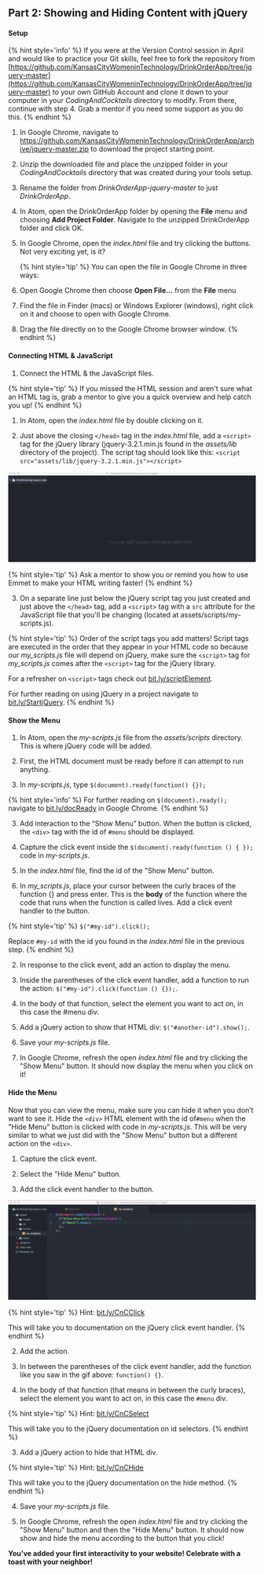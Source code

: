 #
## Part 2: Showing and Hiding Content with jQuery

#### Setup

{% hint style='info' %}
If you were at the Version Control session in April and would like to practice your Git skills, feel free to fork the repository from [https://github.com/KansasCityWomeninTechnology/DrinkOrderApp/tree/jquery-master](https://github.com/KansasCityWomeninTechnology/DrinkOrderApp/tree/jquery-master) to your own GitHub Account and clone it down to your computer in your _CodingAndCocktails_ directory to modify. From there, continue with step 4. Grab a mentor if you need some support as you do this.
{% endhint %}

1. In Google Chrome, navigate to https://github.com/KansasCityWomeninTechnology/DrinkOrderApp/archive/jquery-master.zip to download the project starting point.

2. Unzip the downloaded file and place the unzipped folder in your _CodingAndCocktails_ directory that was created during your tools setup.

3. Rename the folder from _DrinkOrderApp-jquery-master_ to just _DrinkOrderApp_.

4. In Atom, open the DrinkOrderApp folder by opening the **File** menu and choosing **Add Project Folder**. Navigate to the unzipped DrinkOrderApp folder and click OK.

5. In Google Chrome, open the _index.html_ file and try clicking the buttons. Not very exciting yet, is it?

    {% hint style='tip' %}
You can open the file in Google Chrome in three ways:

1. Open Google Chrome then choose **Open File...** from the **File** menu

2. Find the file in Finder (macs) or Windows Explorer (windows), right click on it and choose to open with Google Chrome.

3. Drag the file directly on to the Google Chrome browser window.
    {% endhint %}

#### Connecting HTML & JavaScript

1. Connect the HTML & the JavaScript files.

{% hint style='tip' %}
If you missed the HTML session and aren't sure what an HTML tag is, grab a mentor to give you a quick overview and help catch you up!
{% endhint %}

1. In Atom, open the _index.html_ file by double clicking on it.

2. Just above the closing `</head>` tag in the _index.html_ file, add a `<script>` tag for the jQuery library (jquery-3.2.1.min.js found in the _assets/lib_ directory of the project). The script tag should look like this: `<script src="assets/lib/jquery-3.2.1.min.js"></script>`

![](/images/addScript.gif)

{% hint style='tip' %}
Ask a mentor to show you or remind you how to use Emmet to make your HTML writing faster!
{% endhint %}

3. On a separate line just below the jQuery script tag you just created and just above the `</head>` tag, add a `<script>` tag with a `src` attribute for the JavaScript file that you'll be changing (located at assets/scripts/my-scripts.js).

{% hint style='tip' %}
Order of the script tags you add matters! Script tags are executed in the order that they appear in your HTML code so because our _my_scripts.js_ file will depend on jQuery, make sure the `<script>` tag for _my_scripts.js_ comes after the `<script>` tag for the jQuery library.

For a refresher on `<script>` tags check out [bit.ly/scriptElement](http://bit.ly/scriptElement).

For further reading on using jQuery in a project navigate to [bit.ly/StartjQuery](http://bit.ly/StartjQuery).
{% endhint %}

#### Show the Menu
1. In Atom, open the _my-scripts.js_ file from the _assets/scripts_ directory. This is where jQuery code will be added.

2. First, the HTML document must be ready before it can attempt to run anything.

1. In _my-scripts.js_, type `$(document).ready(function() {});`

{% hint style='info' %}
For further reading on `$(document).ready();` navigate to [bit.ly/docReady](http://bit.ly/docReady) in Google Chrome.
{% endhint %}

3. Add interaction to the “Show Menu” button. When the button is clicked, the `<div>` tag with the id of `#menu` should be displayed.

1. Capture the click event inside the `$(document).ready(function () { });` code in _my-scripts.js_.

1. In the _index.html_ file, find the id of the "Show Menu" button.

2. In _my_scripts.js_, place your cursor between the curly braces of the function {} and press enter. This is the **body** of the function where the code that runs when the function is called lives. Add a click event handler to the button.

{% hint style='tip' %}
`$("#my-id").click();`

Replace `#my-id` with the id you found in the _index.html_ file in the previous step.
{% endhint %}

2. In response to the click event, add an action to display the menu.

1. Inside the parentheses of the click event handler, add a function to run the action: `$("#my-id").click(function () {});`.

2. In the body of that function, select the element you want to act on, in this case the #menu div.

3. Add a jQuery action to show that HTML div: `$("#another-id").show();`.

4. Save your _my-scripts.js_ file.

5. In Google Chrome, refresh the open _index.html_ file and try clicking the "Show Menu" button. It should now display the menu when you click on it!

#### Hide the Menu
Now that you can view the menu, make sure you can hide it when you don’t want to see it. Hide the `<div>` HTML element with the id of`#menu` when the "Hide Menu" button is clicked with code in _my-scripts.js_. This will be very similar to what we just did with the "Show Menu" button but a different action on the `<div>`.

1. Capture the click event.

1. Select the "Hide Menu" button.

2. Add the click event handler to the button.

![](/images/selectHideMenu.gif)

{% hint style='tip' %}
Hint: [bit.ly/CnCClick](http://bit.ly/CnCClick)

This will take you to documentation on the jQuery click event handler.
{% endhint %}

2. Add the action.

1. In between the parentheses of the click event handler, add the function like you saw in the gif above: `function() {}`.

2. In the body of that function (that means in between the curly braces), select the element you want to act on, in this case the `#menu` div.

{% hint style='tip' %}
Hint: [bit.ly/CnCSelect](http://bit.ly/CnCSelect)

This will take you to the jQuery documentation on id selectors.
{% endhint %}

3. Add a jQuery action to hide that HTML div.

{% hint style='tip' %}
Hint: [bit.ly/CnCHide](http://bit.ly/CnCHide)

This will take you to the jQuery documentation on the hide method.
{% endhint %}

4. Save your _my-scripts.js_ file.

5. In Google Chrome, refresh the open _index.html_ file and try clicking the "Show Menu" button and then the "Hide Menu" button. It should now show and hide the menu according to the button that you click!

**You’ve added your first interactivity to your website! Celebrate with a toast with your neighbor!**